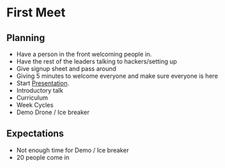# First Meet

## Planning

- Have a person in the front welcoming people in.
- Have the rest of the leaders talking to hackers/setting up
- Give signup sheet and pass around
- Giving 5 minutes to welcome everyone and make sure everyone is here
- Start
  [Presentation](https://github.com/SMHS-Programming/club/blob/08e89ed2d787966c3f05cdb5fcf115cea3719657/meetings/9_14_Meeting_I.pdf).
- Introductory talk
- Curriculum
- Week Cycles
- Demo Drone / Ice breaker

## Expectations

- Not enough time for Demo / Ice breaker
- 20 people come in
